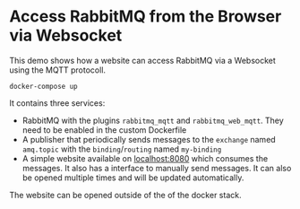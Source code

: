 # Access RabbitMQ from the Browser via Websocket

This demo shows how a website can access RabbitMQ via a Websocket using the MQTT protocoll.

```shell
docker-compose up
```

It contains three services:
- RabbitMQ with the plugins `rabbitmq_mqtt` and `rabbitmq_web_mqtt`. They need to be enabled in the custom Dockerfile
- A publisher that periodically sends messages to the `exchange` named `amq.topic` with the `binding`/`routing` named `my-binding`
- A simple website available on [localhost:8080](http://localhost:8080) which consumes the messages. It also has a interface to manually send messages. It can also be opened multiple times and will be updated automatically.

The website can be opened outside of the of the docker stack.

